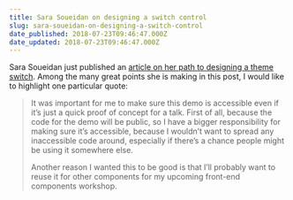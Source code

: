 ```yaml
---
title: Sara Soueidan on designing a switch control
slug: sara-soueidan-on-designing-a-switch-control
date_published: 2018-07-23T09:46:47.000Z
date_updated: 2018-07-23T09:46:47.000Z
---
```


Sara Soueidan just published an [article on her path to designing a theme switch](https://www.sarasoueidan.com/blog/toggle-switch-design/). Among the many great points she is making in this post, I would like to highlight one particular quote:

> It was important for me to make sure this demo is accessible even if it’s just a quick proof of concept for a talk. First of all, because the code for the demo will be public, so I have a bigger responsibility for making sure it’s accessible, because I wouldn’t want to spread any inaccessible code around, especially if there’s a chance people might be using it somewhere else.
> 
> Another reason I wanted this to be good is that I’ll probably want to reuse it for other components for my upcoming front-end components workshop.
